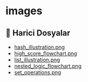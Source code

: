 # images


<!--Index-->

## 📂 Harici Dosyalar

- [hash_illustration.png](./hash_illustration.png)
- [high_score_flowchart.png](./high_score_flowchart.png)
- [list_illustration.png](./list_illustration.png)
- [nested_logic_flowchart.png](./nested_logic_flowchart.png)
- [set_operations.png](./set_operations.png)

<!--Index-->
